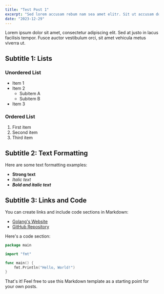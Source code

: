 ```yaml
---
title: "Test Post 1"
excerpt: "Sed lorem accusam rebum nam sea amet elitr. Sit ut accusam dolor stet blandit sea diam consetetur ipsum ut gubergren lorem vero duo euismod amet no sadipscing."
date: "2023-12-29"
---
```


Lorem ipsum dolor sit amet, consectetur adipiscing elit. Sed at justo in lacus facilisis tempor. Fusce auctor vestibulum orci, sit amet vehicula metus viverra ut.

## Subtitle 1: Lists

### Unordered List

- Item 1
- Item 2
  - Subitem A
  - Subitem B
- Item 3

### Ordered List

1. First item
2. Second item
3. Third item

## Subtitle 2: Text Formatting

Here are some text formatting examples:

- **Strong text**
- _Italic text_
- **_Bold and italic text_**

## Subtitle 3: Links and Code

You can create links and include code sections in Markdown:

- [Golang's Website](https://go.dev/)
- [GitHub Repository](https://github.com/mvavassori/go-mdblog)

Here's a code section:

```go
package main

import "fmt"

func main() {
    fmt.Println("Hello, World!")
}
```

That's it! Feel free to use this Markdown template as a starting point for your own posts.
